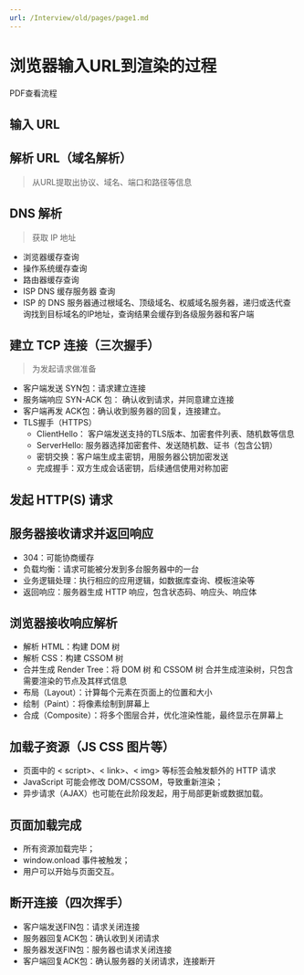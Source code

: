 ```yaml
---
url: /Interview/old/pages/page1.md
---
```

# 浏览器输入URL到渲染的过程

PDF查看流程

## 输入 URL

## 解析 URL（域名解析）

> 从URL提取出协议、域名、端口和路径等信息

## DNS 解析

> 获取 IP 地址

* 浏览器缓存查询
* 操作系统缓存查询
* 路由器缓存查询
* ISP DNS 缓存服务器 查询
* ISP 的 DNS 服务器通过根域名、顶级域名、权威域名服务器，递归或迭代查询找到目标域名的IP地址，查询结果会缓存到各级服务器和客户端

## 建立 TCP 连接（三次握手）

> 为发起请求做准备

* 客户端发送 SYN包：请求建立连接
* 服务端响应 SYN-ACK 包： 确认收到请求，并同意建立连接
* 客户端再发 ACK包：确认收到服务器的回复，连接建立。
* TLS握手（HTTPS）
  * ClientHello： 客户端发送支持的TLS版本、加密套件列表、随机数等信息
  * ServerHello: 服务器选择加密套件、发送随机数、证书（包含公钥）
  * 密钥交换：客户端生成主密钥，用服务器公钥加密发送
  * 完成握手：双方生成会话密钥，后续通信使用对称加密

## 发起 HTTP(S) 请求

## 服务器接收请求并返回响应

* 304：可能协商缓存
* 负载均衡：请求可能被分发到多台服务器中的一台
* 业务逻辑处理：执行相应的应用逻辑，如数据库查询、模板渲染等
* 返回响应：服务器生成 HTTP 响应，包含状态码、响应头、响应体

## 浏览器接收响应解析

* 解析 HTML：构建 DOM 树
* 解析 CSS：构建 CSSOM 树
* 合并生成 Render Tree：将 DOM 树 和 CSSOM 树 合并生成渲染树，只包含需要渲染的节点及其样式信息
* 布局（Layout）：计算每个元素在页面上的位置和大小
* 绘制（Paint）：将像素绘制到屏幕上
* 合成（Composite）：将多个图层合并，优化渲染性能，最终显示在屏幕上

## 加载子资源（JS CSS 图片等）

* 页面中的 < script>、< link>、< img> 等标签会触发额外的 HTTP 请求
* JavaScript 可能会修改 DOM/CSSOM，导致重新渲染；
* 异步请求（AJAX）也可能在此阶段发起，用于局部更新或数据加载。

## 页面加载完成

* 所有资源加载完毕；
* window.onload 事件被触发；
* 用户可以开始与页面交互。

## 断开连接（四次挥手）

* 客户端发送FIN包：请求关闭连接
* 服务器回复ACK包：确认收到关闭请求
* 服务器发送FIN包：服务器也请求关闭连接
* 客户端回复ACK包：确认服务器的关闭请求，连接断开
